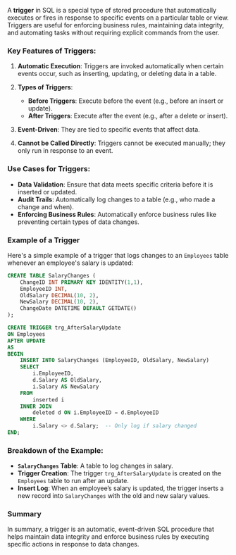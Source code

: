 A **trigger** in SQL is a special type of stored procedure that automatically executes or fires in response to specific events on a particular table or view. Triggers are useful for enforcing business rules, maintaining data integrity, and automating tasks without requiring explicit commands from the user.

### Key Features of Triggers:

1. **Automatic Execution**: Triggers are invoked automatically when certain events occur, such as inserting, updating, or deleting data in a table.

2. **Types of Triggers**:
   - **Before Triggers**: Execute before the event (e.g., before an insert or update).
   - **After Triggers**: Execute after the event (e.g., after a delete or insert).

3. **Event-Driven**: They are tied to specific events that affect data.

4. **Cannot be Called Directly**: Triggers cannot be executed manually; they only run in response to an event.

### Use Cases for Triggers:

- **Data Validation**: Ensure that data meets specific criteria before it is inserted or updated.
- **Audit Trails**: Automatically log changes to a table (e.g., who made a change and when).
- **Enforcing Business Rules**: Automatically enforce business rules like preventing certain types of data changes.

### Example of a Trigger

Here's a simple example of a trigger that logs changes to an `Employees` table whenever an employee's salary is updated:

```sql
CREATE TABLE SalaryChanges (
    ChangeID INT PRIMARY KEY IDENTITY(1,1),
    EmployeeID INT,
    OldSalary DECIMAL(10, 2),
    NewSalary DECIMAL(10, 2),
    ChangeDate DATETIME DEFAULT GETDATE()
);

CREATE TRIGGER trg_AfterSalaryUpdate
ON Employees
AFTER UPDATE
AS
BEGIN
    INSERT INTO SalaryChanges (EmployeeID, OldSalary, NewSalary)
    SELECT 
        i.EmployeeID,
        d.Salary AS OldSalary,
        i.Salary AS NewSalary
    FROM 
        inserted i
    INNER JOIN 
        deleted d ON i.EmployeeID = d.EmployeeID
    WHERE 
        i.Salary <> d.Salary;  -- Only log if salary changed
END;
```

### Breakdown of the Example:

- **`SalaryChanges` Table**: A table to log changes in salary.
- **Trigger Creation**: The trigger `trg_AfterSalaryUpdate` is created on the `Employees` table to run after an update.
- **Insert Log**: When an employee’s salary is updated, the trigger inserts a new record into `SalaryChanges` with the old and new salary values.

### Summary

In summary, a trigger is an automatic, event-driven SQL procedure that helps maintain data integrity and enforce business rules by executing specific actions in response to data changes.
